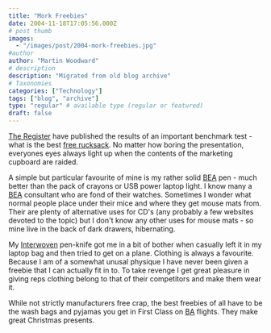 ```yaml
---
title: "Mork Freebies"
date: 2004-11-18T17:05:56.000Z
# post thumb
images:
  - "/images/post/2004-mork-freebies.jpg"
#author
author: "Martin Woodward"
# description
description: "Migrated from old blog archive"
# Taxonomies
categories: ["Technology"]
tags: ["blog", "archive"]
type: "regular" # available type (regular or featured)
draft: false
---
```


[The Register](http://www.theregister.co.uk) have published the results of an important benchmark test - what is the best [free rucksack](http://go.theregister.com/feed/2004/11/18/rucksacks_evaluation/).  No matter how boring the presentation, everyones eyes always light up when the contents of the marketing cupboard are raided.  

A simple but particular favourite of mine is my rather solid [BEA](http://www.bea.com) pen - much better than the pack of crayons or USB power laptop light.  I know many a [BEA](http://www.bea.com) consultant who are fond of their watches.  Sometimes I wonder what normal people place under their mice and where they get mouse mats from.  Their are plenty of alternative uses for CD's (any probably a few websites devoted to the topic) but I don't know any other uses for mouse mats - so mine live in the back of dark drawers, hibernating.  

My [Interwoven](http://www.interwoven.com/) pen-knife got me in a bit of bother when casually left it in my laptop bag and then tried to get on a plane.  Clothing is always a favourite.  Because I am of a somewhat unusal physique I have never been given a freebie that I can actually fit in to. To take revenge I get great pleasure in giving reps clothing belong to that of their competitors and make them wear it.  

While not strictly manufacturers free crap, the best freebies of all have to be the wash bags and pyjamas you get in First Class on [BA](http://www.ba.com) flights.  They make great Christmas presents.
